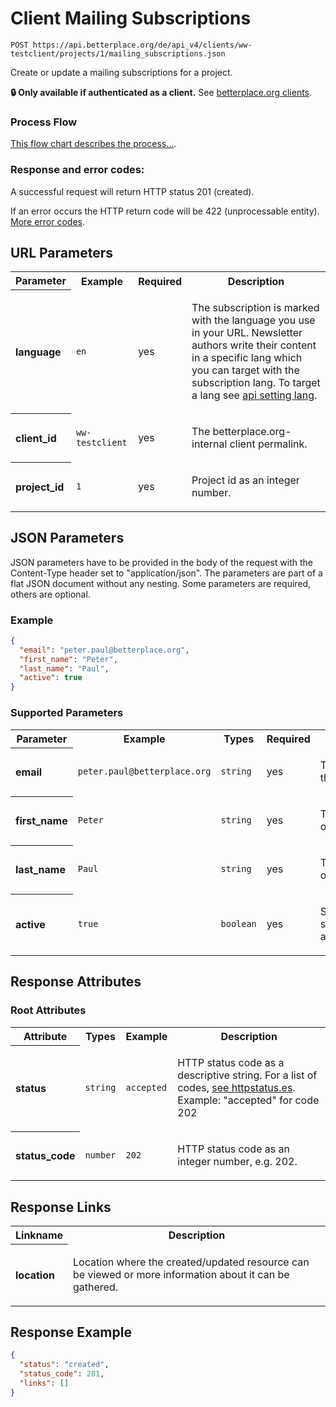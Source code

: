 
# Client Mailing Subscriptions

```Cirru
POST https://api.betterplace.org/de/api_v4/clients/ww-testclient/projects/1/mailing_subscriptions.json
```

Create or update a mailing subscriptions for a project.

**:lock: Only available if authenticated as a client.**
See [betterplace.org clients](../README.md#client-api).


### Process Flow

[This flow chart describes the process…](https://ixwphj.axshare.com/user-subscriptions-flow.html).


### Response and error codes:

A successful request will return HTTP status 201 (created).

If an error occurs the HTTP return code will be 422 (unprocessable
entity). [More error codes](../README.md#http-status-codes).


## URL Parameters

<table>
  <tr>
    <th>Parameter</th>
    <th>Example</th>
    <th>Required</th>
    <th>Description</th>
  </tr>
  <tr>
    <th align="left">language</th>
    <td><code>en</code></td>
    <td>yes</td>
<td>

The subscription is marked with the language you use in your URL.
Newsletter authors write their content in a specific lang which you can
target with the subscription lang. To target a lang see
<a href="../README.md#addressing-the-locale-of-a-resource">api setting lang</a>.


</td>
  </tr>
  <tr>
    <th align="left">client_id</th>
    <td><code>ww-testclient</code></td>
    <td>yes</td>
<td>

The betterplace.org-internal client permalink.

</td>
  </tr>
  <tr>
    <th align="left">project_id</th>
    <td><code>1</code></td>
    <td>yes</td>
<td>

Project id as an integer number.

</td>
  </tr>
</table>

## JSON Parameters

JSON parameters have to be provided in the body of the request with the
Content-Type header set to "application/json". The parameters are part of a
flat JSON document without any nesting. Some parameters are required, others
are optional.

### Example

```json
{
  "email": "peter.paul@betterplace.org",
  "first_name": "Peter",
  "last_name": "Paul",
  "active": true
}
```

### Supported Parameters

<table>
  <tr>
    <th>Parameter</th>
    <th>Example</th>
    <th>Types</th>
    <th>Required</th>
    <th>Description</th>
  </tr>
  <tr>
    <th align="left">email</th>
    <td><code>peter.paul@betterplace.org</code></td>
    <td><code>string</code></td>
    <td>
      yes
    </td>
<td>

The email of the user

</td>
  </tr>
  <tr>
    <th align="left">first_name</th>
    <td><code>Peter</code></td>
    <td><code>string</code></td>
    <td>
      yes
    </td>
<td>

The first name of the user

</td>
  </tr>
  <tr>
    <th align="left">last_name</th>
    <td><code>Paul</code></td>
    <td><code>string</code></td>
    <td>
      yes
    </td>
<td>

The last name of the user

</td>
  </tr>
  <tr>
    <th align="left">active</th>
    <td><code>true</code></td>
    <td><code>boolean</code></td>
    <td>
      yes
    </td>
<td>

State of the subscription: active/inactive

</td>
  </tr>
</table>

## Response Attributes


### Root Attributes

  <table>
    <tr>
      <th>Attribute</th>
      <th>Types</th>
      <th>Example</th>
      <th>Description</th>
    </tr>
    <tr>
      <th align="left">status</th>
      <td><code>string</code></td>
      <td><code>accepted</code></td>
<td>

HTTP status code as a descriptive string.
For a list of codes, <a href="http://httpstatus.es/">see httpstatus.es</a>.
Example: "accepted" for code 202


</td>
    </tr>
    <tr>
      <th align="left">status_code</th>
      <td><code>number</code></td>
      <td><code>202</code></td>
<td>

HTTP status code as an integer number, e.g. 202.


</td>
    </tr>
  </table>
</table>

## Response Links

<table>
  <tr>
    <th>Linkname</th>
    <th>Description</th>
  </tr>
    <tr>
<th align="left">

location

</th>
<td>

Location where the created/updated resource can be viewed or more
information about it can be gathered.


</td>
    </tr>
</table>

## Response Example

```json
{
  "status": "created",
  "status_code": 201,
  "links": []
}
```

